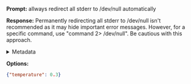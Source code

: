 **Prompt:**
allways redirect all stderr to /dev/null automatically


**Response:**
Permanently redirecting all stderr to /dev/null isn't recommended as it may hide important error messages. However, for a specific command, use "command 2> /dev/null". Be cautious with this approach.

<details><summary>Metadata</summary>

- Duration: 4434 ms
- Datetime: 2023-08-25T12:23:23.159764
- Model: gpt-4-0613

</details>

**Options:**
```json
{"temperature": 0.3}
```


